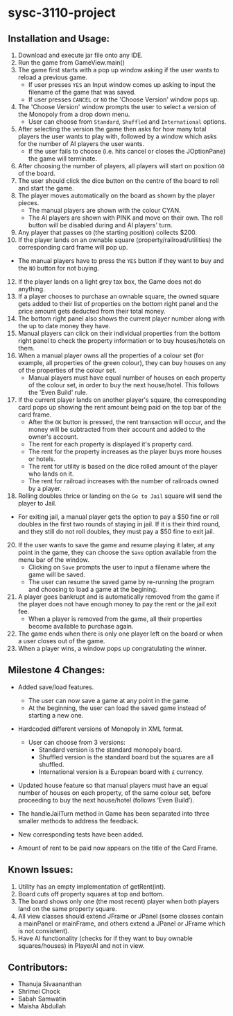 # sysc-3110-project

## Installation and Usage:

1. Download and execute jar file onto any IDE.
2. Run the game from GameView.main()
3. The game first starts with a pop up window asking if the user wants to reload a previous game. 
    - If user presses `YES` an Input window comes up asking to input the filename of the game that was saved.
    - If user presses `CANCEL` or `NO` the 'Choose Version' window pops up.
4. The 'Choose Version' window prompts the user to select a version of the Monopoly from a drop down menu.
    - User can choose from `Standard`, `Shuffled` and `International` options.
5. After selecting the version the game then asks for how many total players the user wants to play with, followed by a window which asks for the number of AI players the user wants.
   - If the user fails to choose (i.e. hits cancel or closes the JOptionPane) the game will terminate.
6. After choosing the number of players, all players will start on position `GO` of the board.
7. The user should click the dice button on the centre of the board to roll and start the game.
8. The player moves automatically on the board as shown by the player pieces.
   - The manual players are shown with the colour CYAN.
   - The AI players are shown with PINK and move on their own. The roll button will be disabled during and AI players' turn.
9. Any player that passes `GO` (the starting position) collects $200.
10. If the player lands on an ownable square (property/railroad/utilities) the corresponding card frame will pop up.                                                  
   - The manual players have to press the `YES` button if they want to buy and the `NO` button for not buying.
12. If the player lands on a light grey tax box, the Game does not do anything.
13. If a player chooses to purchase an ownable square, the owned square gets added to their list of properties on the bottom right panel and the price amount gets deducted from their total money.
14. The bottom right panel also shows the current player number along with the up to date money they have.
15. Manual players can click on their individual properties from the bottom right panel to check the property information or to buy houses/hotels on them.
16. When a manual player owns all the properties of a colour set (for example, all properties of the green colour), they can buy houses on any of the properties of the colour set. 
    - Manual players must have equal number of houses on each property of the colour set, in order to buy the next house/hotel. This follows the 'Even Build' rule.
18. If the current player lands on another player's square, the corresponding card pops up showing the rent amount being paid on the top bar of the card frame.
    - After the `OK` button is pressed, the rent transaction will occur, and the money will be subtracted from their account and added to the owner's account.
    - The rent for each property is displayed it's property card.
    - The rent for the property increases as the player buys more houses or hotels.
    - The rent for utility is based on the dice rolled amount of the player who lands on it.
    - The rent for railroad increases with the number of railroads owned by a player.
19. Rolling doubles thrice or landing on the `Go to Jail` square will send the player to Jail.
  - For exiting jail, a manual player gets the option to pay a $50 fine or roll doubles in the first two rounds of staying in jail. If it is their third round, and they still do not roll doubles, they must pay a $50 fine to exit jail.
20. If the user wants to save the game and resume playing it later, at any point in the game, they can choose the `Save` option available from the menu bar of the window.
    - Clicking on `Save` prompts the user to input a filename where the game will be saved.
    - The user can resume the saved game by re-running the program and choosing to load a game at the begining.
21. A player goes bankrupt and is automatically removed from the game if the player does not have enough money to pay the rent or the jail exit fee.
    - When a player is removed from the game, all their properties become available to purchase again.
22. The game ends when there is only one player left on the board or when a user closes out of the game.
23. When a player wins, a window pops up congratulating the winner.


## Milestone 4 Changes:

* Added save/load features.
    - The user can now save a game at any point in the game.
    - At the beginning, the user can load the saved game instead of starting a new one.

* Hardcoded different versions of Monopoly in XML format.
    - User can choose from 3 versions:
        - Standard version is the standard monopoly board.
        - Shuffled version is the standard board but the squares are all shuffled.
        - International version is a European board with `£` currency.

* Updated house feature so that manual players must have an equal number of houses on each property, of the same colour set, before proceeding to buy the next house/hotel (follows ‘Even Build’).

* The handleJailTurn method in Game has been separated into three smaller methods to address the feedback.

* New corresponding tests have been added.

* Amount of rent to be paid now appears on the title of the Card Frame.


## Known Issues:

1. Utility has an empty implementation of getRent(int).
2. Board cuts off property squares at top and bottom.
3. The board shows only one (the most recent) player when both players land on the same property square.
4. All view classes should extend JFrame or JPanel (some classes contain a mainPanel or mainFrame, and others extend a JPanel or JFrame which is not consistent).
5. Have AI functionality (checks for if they want to buy ownable squares/houses) in PlayerAI and not in view.


## Contributors:

* Thanuja Sivaananthan
* Shrimei Chock
* Sabah Samwatin
* Maisha Abdullah
